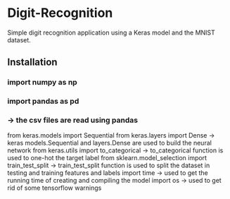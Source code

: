# Digit-Recognition
Simple digit recognition application using a Keras model and the MNIST dataset.

## Installation
  ### import numpy as np
  ### import pandas as pd
### -> the csv files are read using pandas
  from keras.models import Sequential 
  from keras.layers import Dense
-> keras models.Sequential and layers.Dense are used to build the neural network
  from keras.utils import to_categorical
-> to_categorical function is used to one-hot the target label
  from sklearn.model_selection import train_test_split
-> train_test_split function is used to split the dataset in testing and training features and labels
  import time
-> used to get the running time of creating and compiling the model
  import os
-> used to get rid of some tensorflow warnings
